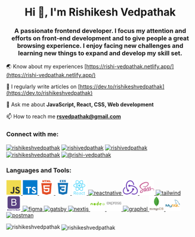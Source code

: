 <h1 align="center">Hi 👋, I'm Rishikesh Vedpathak</h1>
<h3 align="center">A passionate frontend developer. I focus my attention and efforts on front-end development and to give people a great browsing experience. I enjoy facing new challenges and learning new things to expand and develop my skill set.</h3>

:earth_asia: Know about my experiences [https://rishi-vedpathak.netlify.app/](https://rishi-vedpathak.netlify.app/)

📝 I regularly write articles on [https://dev.to/rishikeshvedpathak](https://dev.to/rishikeshvedpathak)

💬 Ask me about **JavaScript, React, CSS, Web development**

📫 How to reach me **rsvedpathak@gmail.com**

<h3 align="left">Connect with me:</h3>
<p align="left">
<a href="https://dev.to/rishikeshvedpathak" title="https://dev.to/rishikeshvedpathak" target="blank"><img align="center" src="https://cdn.jsdelivr.net/npm/simple-icons@3.0.1/icons/dev-dot-to.svg" alt="rishikeshvedpathak" height="30" width="40" /></a>
<a href="https://twitter.com/rishivedpathak" title="https://twitter.com/rishivedpathak" target="blank"><img align="center" src="https://raw.githubusercontent.com/rahuldkjain/github-profile-readme-generator/master/src/images/icons/Social/twitter.svg" alt="rishivedpathak" height="30" width="40" /></a>
<a href="https://linkedin.com/in/rishivedpathak" title="https://linkedin.com/in/rishivedpathak" target="blank"><img align="center" src="https://raw.githubusercontent.com/rahuldkjain/github-profile-readme-generator/master/src/images/icons/Social/linked-in-alt.svg" alt="rishivedpathak" height="30" width="40" /></a>
<a href="https://codesandbox.com/rishikeshvedpathak" title="https://codesandbox.com/rishikeshvedpathak" target="blank"><img align="center" src="https://cdn.jsdelivr.net/npm/simple-icons@3.0.1/icons/codesandbox.svg" alt="rishikeshvedpathak" height="30" width="40" /></a>
<a href="https://medium.com/@rishi-vedpathak" title="https://medium.com/@rishi-vedpathak" target="blank"><img align="center" src="https://raw.githubusercontent.com/rahuldkjain/github-profile-readme-generator/master/src/images/icons/Social/medium.svg" alt="@rishi-vedpathak" height="30" width="40" /></a>
</p>

<h3 align="left">Languages and Tools:</h3>
<p align="left">
  <a href="https://developer.mozilla.org/en-US/docs/Web/JavaScript" target="_blank">
    <img src="https://raw.githubusercontent.com/devicons/devicon/master/icons/javascript/javascript-original.svg"
      alt="javascript" width="40" height="40" />
  </a>
  <a href="https://www.typescriptlang.org/" target="_blank">
    <img src="https://raw.githubusercontent.com/devicons/devicon/master/icons/typescript/typescript-original.svg"
      alt="typescript" width="40" height="40" />
  </a>
  <a href="https://www.w3schools.com/html/" target="_blank">
    <img src="https://raw.githubusercontent.com/devicons/devicon/master/icons/html5/html5-plain-wordmark.svg" alt="html"
      width="40" height="40" />
  </a>
  <a href="https://www.w3schools.com/css/" target="_blank">
    <img src="https://raw.githubusercontent.com/devicons/devicon/master/icons/css3/css3-plain-wordmark.svg"
      alt="css3" width="40" height="40" />
  </a>
  <a href="https://reactjs.org/" target="_blank">
    <img src="https://raw.githubusercontent.com/devicons/devicon/master/icons/react/react-original-wordmark.svg"
      alt="react" width="40" height="40" />
  </a>
  <a href="https://reactnative.dev/" target="_blank">
    <img src="https://reactnative.dev/img/header_logo.svg" alt="reactnative" width="40" height="40" />
  </a>
  <a href="https://redux.js.org" target="_blank">
    <img src="https://raw.githubusercontent.com/devicons/devicon/master/icons/redux/redux-original.svg" alt="redux"
      width="40" height="40" />
  </a>
  <a href="https://sass-lang.com" target="_blank">
    <img src="https://raw.githubusercontent.com/devicons/devicon/master/icons/sass/sass-original.svg" alt="sass"
      width="40" height="40" />
  </a>
  <a href="https://tailwindcss.com/" target="_blank">
    <img src="https://www.vectorlogo.zone/logos/tailwindcss/tailwindcss-icon.svg" alt="tailwind" width="40"
      height="40" />
  </a>
  <a href="https://getbootstrap.com" target="_blank">
    <img src="https://raw.githubusercontent.com/devicons/devicon/master/icons/bootstrap/bootstrap-plain-wordmark.svg"
      alt="bootstrap" width="40" height="40" />
  </a>
  <a href="https://www.figma.com/" target="_blank">
    <img src="https://www.vectorlogo.zone/logos/figma/figma-icon.svg" alt="figma" width="40" height="40" />
  </a>
  <a href="https://www.gatsbyjs.com/" target="_blank">
    <img src="https://www.vectorlogo.zone/logos/gatsbyjs/gatsbyjs-icon.svg" alt="gatsby" width="40" height="40" />
  </a>
  <a href="https://nextjs.org/" target="_blank">
    <img src="https://cdn.worldvectorlogo.com/logos/nextjs-3.svg" alt="nextjs" width="40" height="40" />
  </a>
  <a href="https://nodejs.org" target="_blank">
    <img src="https://raw.githubusercontent.com/devicons/devicon/master/icons/nodejs/nodejs-plain-wordmark.svg"
      alt="nodejs" width="40" height="40" />
  </a>
  <a href="https://expressjs.com" target="_blank">
    <img src="https://raw.githubusercontent.com/devicons/devicon/master/icons/express/express-original-wordmark.svg"
      alt="express" width="40" height="40" />
  </a>
  <a href="https://graphql.org" target="_blank">
    <img src="https://www.vectorlogo.zone/logos/graphql/graphql-icon.svg" alt="graphql" width="40" height="40" />
  </a>
  <a href="https://www.mongodb.com/" target="_blank">
    <img src="https://raw.githubusercontent.com/devicons/devicon/master/icons/mongodb/mongodb-original-wordmark.svg"
      alt="mongodb" width="40" height="40" />
  </a>
  <a href="https://www.mysql.com/" target="_blank">
    <img src="https://raw.githubusercontent.com/devicons/devicon/master/icons/mysql/mysql-original-wordmark.svg"
      alt="mysql" width="40" height="40" />
  </a>
  <a href="https://postman.com" target="_blank">
    <img src="https://www.vectorlogo.zone/logos/getpostman/getpostman-icon.svg" alt="postman" width="40" height="40" />
  </a>
</p>

<p><img align="left" src="https://github-readme-stats.vercel.app/api/top-langs?username=rishikeshvedpathak&show_icons=true&locale=en&layout=compact&theme=algolia" alt="rishikeshvedpathak" /></p>

<p>&nbsp;<img align="center" src="https://github-readme-stats.vercel.app/api?username=rishikeshvedpathak&show_icons=true&locale=en&theme=algolia" alt="rishikeshvedpathak" /></p>
